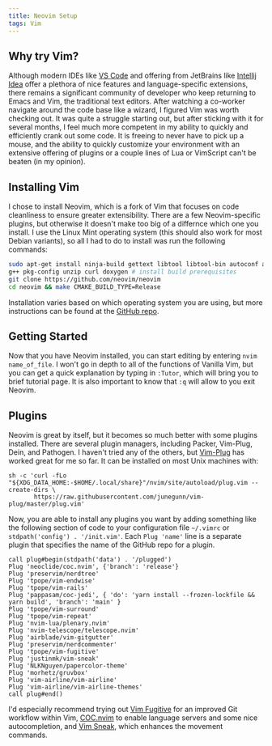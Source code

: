```yaml
---
title: Neovim Setup
tags: Vim
---
```


## Why try Vim?

Although modern IDEs like [VS Code](https://code.visualstudio.com/) and offering from JetBrains like [Intellij Idea](https://www.jetbrains.com/idea/) offer a plethora of nice features and language-specific extensions, there remains a significant community of developer who keep returning to Emacs and Vim, the traditional text editors. After watching a co-worker navigate around the code base like a wizard, I figured Vim was worth checking out. It was quite a struggle starting out, but after sticking with it for several months, I feel much more competent in my ability to quickly and efficiently crank out some code. It is freeing to never have to pick up a mouse, and the ability to quickly customize your environment with an extensive offering of plugins or a couple lines of Lua or VimScript can't be beaten (in my opinion). 

## Installing Vim

I chose to install Neovim, which is a fork of Vim that focuses on code cleanliness to ensure greater extensibility. There are a few Neovim-specific plugins, but otherwise it doesn't make too big of a differnce which one you install. I use the Linux Mint operating system (this should also work for most Debian variants), so all I had to do to install was run the following commands:

```bash
sudo apt-get install ninja-build gettext libtool libtool-bin autoconf automake cmake\
g++ pkg-config unzip curl doxygen # install build prerequisites
git clone https://github.com/neovim/neovim
cd neovim && make CMAKE_BUILD_TYPE=Release
```

Installation varies based on which operating system you are using, but more instructions can be found at the [GitHub repo](https://github.com/neovim/neovim).

## Getting Started

Now that you have Neovim installed, you can start editing by entering `nvim name_of_file`. I won't go in depth to all of the functions of Vanilla Vim, but you can get a quick explanation by typing in `:Tutor`, which will bring you to brief tutorial page. It is also important to know that `:q` will allow to you exit Neovim.

## Plugins

Neovim is great by itself, but it becomes so much better with some plugins installed. There are several plugin managers, including Packer, Vim-Plug, Dein, and Pathogen. I haven't tried any of the others, but [Vim-Plug](https://github.com/junegunn/vim-plug) has worked great for me so far. It can be installed on most Unix machines with:

```
sh -c 'curl -fLo "${XDG_DATA_HOME:-$HOME/.local/share}"/nvim/site/autoload/plug.vim --create-dirs \
       https://raw.githubusercontent.com/junegunn/vim-plug/master/plug.vim'
```

Now, you are able to install any plugins you want by adding something like the following section of code to your configuration file `~/.vimrc` or `stdpath('config') . '/init.vim'`. Each `Plug 'name'` line is a separate plugin that specifies the name of the GitHub repo for a plugin.

```
call plug#begin(stdpath('data') . '/plugged')
Plug 'neoclide/coc.nvim', {'branch': 'release'}
Plug 'preservim/nerdtree'
Plug 'tpope/vim-endwise'
Plug 'tpope/vim-rails'
Plug 'pappasam/coc-jedi', { 'do': 'yarn install --frozen-lockfile && yarn build', 'branch': 'main' }
Plug 'tpope/vim-surround'
Plug 'tpope/vim-repeat'
Plug 'nvim-lua/plenary.nvim'
Plug 'nvim-telescope/telescope.nvim'
Plug 'airblade/vim-gitgutter'
Plug 'preservim/nerdcommenter'
Plug 'tpope/vim-fugitive'
Plug 'justinmk/vim-sneak'
Plug 'NLKNguyen/papercolor-theme'
Plug 'morhetz/gruvbox'
Plug 'vim-airline/vim-airline'
Plug 'vim-airline/vim-airline-themes'
call plug#end()
```
I'd especially recommend trying out [Vim Fugitive](https://github.com/tpope/vim-fugitive) for an improved Git workflow within Vim, [COC.nvim](https://github.com/neoclide/coc.nvim) to enable language servers and some nice autocompletion, and [Vim Sneak](https://github.com/justinmk/vim-sneak), which enhances the movement commands.


